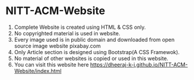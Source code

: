 # NITT-ACM-Website
1. Complete Website is created using HTML & CSS only.
2. No copyrighted material is used in website.
3. Every image used is in public domain and downloaded from open source image website pixabay.com
4. Only Article section is designed using Bootstrap(A CSS Framewok).
5. No material of other websites is copied or used in this website.
6. You can visit this website here https://dheeraj-k-j.github.io/NITT-ACM-Website/index.html
